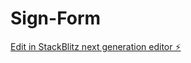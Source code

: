 # Sign-Form

[Edit in StackBlitz next generation editor ⚡️](https://stackblitz.com/~/github.com/KarrinPaola/Sign-Form)